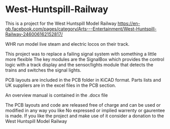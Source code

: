 # West-Huntspill-Railway
This is a project for the West Huntspill Model Railway https://en-gb.facebook.com/pages/category/Arts---Entertainment/West-Huntspill-Railway-246006162152817/

WHR run model live steam and electric locos on their track.

This project was to replace a failing signal system with something a little more flexible
The key modules are the SignalBox which provides the control logic with a track display
and the sensor/lights module that detects the trains and switches the signal lights.

PCB layouts are included in the PCB folder in KiCAD format. Parts lists and UK suppliers are in the excel files in the PCB section.

An overview manual is contained in the .docx file

The PCB layouts and code are released free of charge and can be used or modified in any way you like
No expressed or implied warrenty or gaurentee is made.
If you like the project and make use of it consider a donation to the West Huntspill Model Railway
